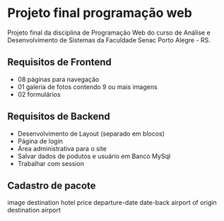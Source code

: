 # Projeto final programação web

Projeto final da disciplina de Programação Web do curso de Análise e Desenvolvimento de Sistemas da Faculdade Senac Porto Alegre - RS.

## Requisitos de Frontend

- 08 páginas para navegação
- 01 galeria de fotos contendo 9 ou mais imagens
- 02 formulários

## Requisitos de Backend

- Desenvolvimento de Layout (separado em blocos)
- Página de login
- Área administrativa para o site
- Salvar dados de podutos e usuário em Banco MySql
- Trabalhar com session

## Cadastro de pacote
image
destination
hotel
price
departure-date
date-back
airport of origin
destination airport

